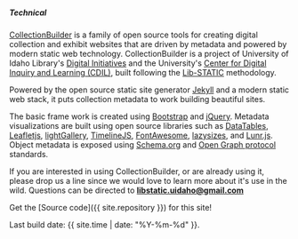 <div class="card my-4">
<h5 class="card-header">Technical</h5>
<div class="card-body">
<div class="card-text" markdown="1">

[CollectionBuilder](https://collectionbuilder.github.io/) is a family of open source tools for creating digital collection and exhibit websites that are driven by metadata and powered by modern static web technology. 
CollectionBuilder is a project of University of Idaho Library's [Digital Initiatives](https://www.lib.uidaho.edu/digital/) and the University's [Center for Digital Inquiry and Learning (CDIL)](https://cdil.lib.uidaho.edu/), built following the [Lib-STATIC](https://lib-static.github.io) methodology. 

Powered by the open source static site generator [Jekyll](https://jekyllrb.com/) and a modern static web stack, it puts collection metadata to work building beautiful sites.

The basic frame work is created using [Bootstrap](https://getbootstrap.com/) and [jQuery](https://jquery.com/).
Metadata visualizations are built using open source libraries such as [DataTables](https://datatables.net/), [Leafletjs](https://leafletjs.com/), [lightGallery](https://sachinchoolur.github.io/lightGallery/), [TimelineJS](https://timeline.knightlab.com/), [FontAwesome](https://fontawesome.com/), [lazysizes](https://github.com/aFarkas/lazysizes), and [Lunr.js](https://lunrjs.com/).
Object metadata is exposed using [Schema.org](http://schema.org) and [Open Graph protocol](http://ogp.me/) standards.

If you are interested in using CollectionBuilder, or are already using it, please drop us a line since we would love to learn more about it's use in the wild. 
Questions can be directed to **libstatic.uidaho@gmail.com**

Get the [Source code]({{ site.repository }}) for this site!

Last build date: {{ site.time | date: "%Y-%m-%d" }}.

</div>
</div>
</div>